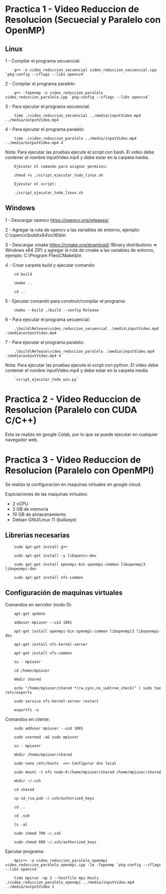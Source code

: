 # Practica 1 - Video Reduccion de Resolucion (Secuecial y Paralelo con OpenMP)

## Linux
1 - Compilar el programa secuencial:
        
        g++ -o video_reduccion_secuencial video_reduccion_secuencial.cpp `pkg-config --cflags --libs opencv4`

2 - Compilar el programa paralelo:
        
        g++ -fopenmp -o video_reduccion_paralelo video_reduccion_paralelo.cpp `pkg-config --cflags --libs opencv4` 

3 - Para ejecutar el programa secuencial: 
        
        time ./video_reduccion_secuencial ../media/inputVideo.mp4 ../media/outputVideo.mp4

4 - Para ejecutar el programa paralelo: 
       
        time ./video_reduccion_paralelo ../media/inputVideo.mp4 ../media/outputVideo.mp4 4

Nota: Para ejecutar las pruebas ejecute el script con bash. El video debe contener el nombre inputVideo.mp4 y debe estar en la carpeta media.

        Ejecutar el comando para asignar permisos:

        chmod +x ./script_ejecutar_todo_linux.sh

        Ejecutar el script:
        
        ./script_ejecutar_todo_linux.sh

## Windows
1 - Descargar opencv https://opencv.org/releases/

2 - Agregar la ruta de opencv a las variables de entorno, ejemplo: C:\opencv\build\x64\vc16\bin

3 - Descargar cmake https://cmake.org/download/ (Binary distributions => Windows x64 ZIP) y agregar la ruta de cmake a las variables de entorno, ejemplo: C:\Program Files\CMake\bin

4 - Crear carpeta build y ejecutar comando:
        
        cd build
        
        cmake ..
        
        cd ..

5 - Ejecutar comando para construir/compilar el programa: 
        
        cmake --build ./build --config Release

6 - Para ejecutar el programa secuencial: 
        
        .\build\Release\video_reduccion_secuencial .\media\inputVideo.mp4 .\media\outputVideo.mp4

7 - Para ejecutar el programa paralelo: 
        
        .\build\Release\video_reduccion_paralelo .\media\inputVideo.mp4 .\media\outputVideo.mp4 4

Nota: Para ejecutar las pruebas ejecute el script con python. El video debe contener el nombre inputVideo.mp4 y debe estar en la carpeta media

        `script_ejecutar_todo_win.py`


# Practica 2 - Video Reduccion de Resolucion (Paralelo con CUDA C/C++)

Esta se realizo en google Colab, por lo que se puede ejecutar en cualquier navegador web.

# Practica 3 - Video Reduccion de Resolucion (Paralelo con OpenMPI)

Se realizo la configuración en maquinas virtuales en google cloud.

Espiciaciones de las maquinas virtuales:
- 2 vCPU
- 2 GB de memoria
- 10 GB de almacenamiento
- Debian GNU/Linux 11 (bullseye)

## Librerias necesarias

        sudo apt-get install g++

        sudo apt-get install -y libopencv-dev

        sudo apt-get install openmpi-bin openmpi-common libopenmpi3 libopenmpi-dev

        sudo apt-get install nfs-common

## Configuración de maquinas virtuales

Comandos en servidor (nodo 0):
        
        apt-get update

        adduser mpiuser --uid 1001
        
        apt-get install openmpi-bin openmpi-common libopenmpi3 libopenmpi-dev
        
        apt-get install nfs-kernel-server
        
        apt-get install nfs-common
        
        su - mpiuser
        
        cd /home/mpiuser
        
        mkdir shared
        
        echo "/home/mpiuser/shared *(rw,sync,no_subtree_check)" | sudo tee /etc/exports
        
        sudo service nfs-kernel-server restart
        
        exportfs -a

Comandos en cliente:

        sudo adduser mpiuser --uid 1001
        
        sudo usermod -aG sudo mpiuser

        su - mpiuser
        
        mkdir /home/mpiuser/shared
        
        sudo nano /etc/hosts  =>> Configurar dns local
        
        sudo mount -t nfs node-0:/home/mpiuser/shared /home/mpiuser/shared
        
        mkdir ~/.ssh
        
        cd shared
        
        cp id_rsa.pub ~/.ssh/authorized_keys
        
        cd ..
        
        cd .ssh
        
        ls -al 
        
        sudo chmod 700 ~/.ssh
        
        sudo chmod 600 ~/.ssh/authorized_keys

Ejecutar programa:

        mpic++ -o video_reduccion_paralelo_openmpi video_reduccion_paralelo_openmpi.cpp -lm -fopenmp `pkg-config --cflags --libs opencv4`
        
        time mpirun -np 2 --hostfile mpi-hosts ./video_reduccion_paralelo_openmpi ../media/inputVideo.mp4 ../media/outputVideo 1